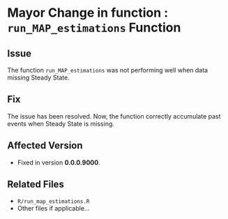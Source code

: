 
# Mayor Change in function : `run_MAP_estimations` Function

## Issue
The function `run_MAP_estimations` was not performing well when data missing Steady State.

## Fix
The issue has been resolved. Now, the function correctly accumulate past events when Steady State is missing.

## Affected Version
- Fixed in version **0.0.0.9000**.

## Related Files
- `R/run_map_estimations.R`  
- Other files if applicable...

